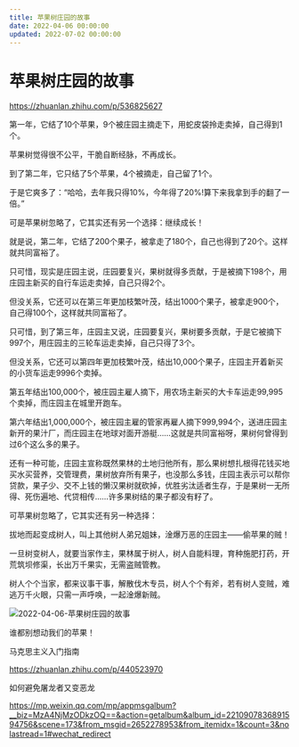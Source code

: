 ```yaml
---
title: 苹果树庄园的故事
date: 2022-04-06 00:00:00
updated: 2022-07-02 00:00:00
---
```


# 苹果树庄园的故事

https://zhuanlan.zhihu.com/p/536825627

第一年，它结了10个苹果，9个被庄园主摘走下，用蛇皮袋拎走卖掉，自己得到1个。

苹果树觉得很不公平，干脆自断经脉，不再成长。

到了第二年，它只结了5个苹果，4个被摘走，自己留了1个。

于是它爽多了：“哈哈，去年我只得10%，今年得了20%!算下来我拿到手的翻了一倍。”

可是苹果树忽略了，它其实还有另一个选择：继续成长！

就是说，第二年，它结了200个果子，被拿走了180个，自己也得到了20个。这样就共同富裕了。

只可惜，现实是庄园主说，庄园要复兴，果树就得多贡献，于是被摘下198个，用庄园主新买的自行车运走卖掉，自己只得2个。

但没关系，它还可以在第三年更加枝繁叶茂，结出1000个果子，被拿走900个，自己得100个，这样就共同富裕了。

只可惜，到了第三年，庄园主又说，庄园要复兴，果树要多贡献，于是它被摘下997个，用庄园主的三轮车运走卖掉，自己只得了3个。

但没关系，它还可以第四年更加枝繁叶茂，结出10,000个果子，庄园主开着新买的小货车运走9996个卖掉。

第五年结出100,000个，被庄园主雇人摘下，用农场主新买的大卡车运走99,995个卖掉，而庄园主在城里开跑车。

第六年结出1,000,000个，被庄园主雇的管家再雇人摘下999,994个，送进庄园主新开的果汁厂，而庄园主在地球对面开游艇……这就是共同富裕呀，果树何曾得到过6个这么多的果子。

还有一种可能，庄园主宣称既然果林的土地归他所有，那么果树想扎根得花钱买地买水买营养，交管理费，果树放弃所有果子，也没那么多钱，庄园主表示可以帮你贷款，果子少、交不上钱的懒汉果树就砍掉，优胜劣汰适者生存，于是果树一无所得、死伤遍地、代贷相传……许多果树结的果子都没有籽了。

可苹果树忽略了，它其实还有另一种选择：

拔地而起变成树人，叫上其他树人弟兄姐妹，淦爆万恶的庄园主——偷苹果的贼！

一旦树变树人，就要当家作主，果林属于树人，树人自能料理，育种施肥打药，开荒筑坝修渠，长出万千果实，无需盗贼管教。

树人个个当家，都来议事干事，解散伐木专员，树人个个有斧，若有树人变贼，难逃万千火眼，只需一声呼唤，一起淦爆新贼。

![2022-04-06-苹果树庄园的故事](assets/2022-04-06-苹果树庄园的故事.jpeg)

谁都别想动我们的苹果！

马克思主义入门指南

https://zhuanlan.zhihu.com/p/440523970

如何避免屠龙者又变恶龙

https://mp.weixin.qq.com/mp/appmsgalbum?__biz=MzA4NjMzODkzOQ==&action=getalbum&album_id=2210907836891594756&scene=173&from_msgid=2652278953&from_itemidx=1&count=3&nolastread=1#wechat_redirect
